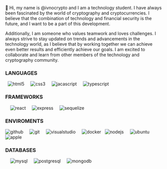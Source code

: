 👋 Hi, my name is @ivnocrypto and I am a technology student. I have always been fascinated by the world of cryptography and cryptocurrencies. I believe that the combination of technology and financial security is the future, and I want to be a part of this development.

Additionally, I am someone who values teamwork and loves challenges. I always strive to stay updated on trends and advancements in the technology world, as I believe that by working together we can achieve even better results and efficiently achieve our goals. I am excited to collaborate and learn from other members of the technology and cryptography community.
&nbsp;
&nbsp;
&nbsp;
### LANGUAGES
&nbsp;
![html5](https://icongr.am/devicon/html5-original-wordmark.svg?size=45&color=currentColor) 
&nbsp;
&nbsp;
![css3](https://icongr.am/devicon/css3-original-wordmark.svg?size=45&color=currentColor) 
&nbsp;
&nbsp;
![jacascript](https://icongr.am/devicon/javascript-original.svg?size=45&color=ffffff) 
&nbsp;
&nbsp;
![typescript](https://icongr.am/devicon/typescript-original.svg?size=45&color=ffffff)
&nbsp;
### FRAMEWORKS
&nbsp;
&nbsp;
![react](https://icongr.am/devicon/react-original-wordmark.svg?size=45&color=currentColor) 
&nbsp;
&nbsp;
![express](https://icongr.am/devicon/express-original.svg?size=45&color=currentColor)
&nbsp;
&nbsp;
![sequelize](https://icongr.am/devicon/sequelize-plain.svg?size=45&color=currentColor) &nbsp; 

### ENVIROMENTS

![github](https://icongr.am/devicon/github-original-wordmark.svg?size=45&color=currentColor) 
&nbsp;
&nbsp;
![git](https://icongr.am/devicon/git-original-wordmark.svg?size=65&color=currentColor)
&nbsp;
&nbsp;
![visualstudio](https://icongr.am/simple/visualstudio.svg?size=45&color=currentColor&colored=false) 
&nbsp;
&nbsp;
![docker](https://icongr.am/devicon/docker-original-wordmark.svg?size=45&color=currentColor) 
&nbsp;
![nodejs](https://icongr.am/devicon/nodejs-original-wordmark.svg?size=75&color=currentColor) 
&nbsp;
&nbsp;
![ubuntu](https://icongr.am/devicon/ubuntu-plain-wordmark.svg?size=45&color=currentColor) 
&nbsp;
&nbsp;
![apple](https://icongr.am/devicon/apple-original.svg?size=45&color=currentColor) 
&nbsp;
&nbsp;
&nbsp;
&nbsp;
### DATABASES
&nbsp;
&nbsp;
![mysql](https://icongr.am/devicon/mysql-original-wordmark.svg?size=55&color=currentColor) 
&nbsp;
&nbsp; 
![postgresql](https://icongr.am/devicon/postgresql-original-wordmark.svg?size=50&color=ffffff) 
&nbsp;
&nbsp; 
![mongodb](https://icongr.am/devicon/mongodb-original-wordmark.svg?size=50&color=ffffff) 
&nbsp;
&nbsp; 




